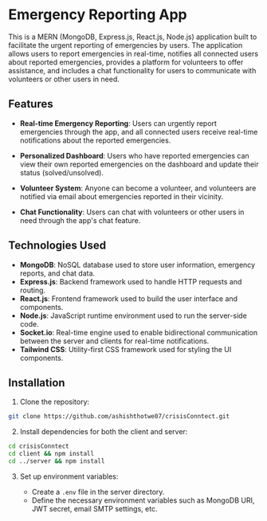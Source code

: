 # Emergency Reporting App

This is a MERN (MongoDB, Express.js, React.js, Node.js) application built to facilitate the urgent reporting of emergencies by users. The application allows users to report emergencies in real-time, notifies all connected users about reported emergencies, provides a platform for volunteers to offer assistance, and includes a chat functionality for users to communicate with volunteers or other users in need.

## Features

- **Real-time Emergency Reporting**: Users can urgently report emergencies through the app, and all connected users receive real-time notifications about the reported emergencies.

- **Personalized Dashboard**: Users who have reported emergencies can view their own reported emergencies on the dashboard and update their status (solved/unsolved).

- **Volunteer System**: Anyone can become a volunteer, and volunteers are notified via email about emergencies reported in their vicinity.

- **Chat Functionality**: Users can chat with volunteers or other users in need through the app's chat feature.

## Technologies Used

- **MongoDB**: NoSQL database used to store user information, emergency reports, and chat data.
- **Express.js**: Backend framework used to handle HTTP requests and routing.
- **React.js**: Frontend framework used to build the user interface and components.
- **Node.js**: JavaScript runtime environment used to run the server-side code.
- **Socket.io**: Real-time engine used to enable bidirectional communication between the server and clients for real-time notifications.
- **Tailwind CSS**: Utility-first CSS framework used for styling the UI components.

## Installation

1. Clone the repository:

```bash
git clone https://github.com/ashishthotwe07/crisisConntect.git
```

2. Install dependencies for both the client and server:

```bash
cd crisisConntect
cd client && npm install
cd ../server && npm install
```

3. Set up environment variables:

   - Create a `.env` file in the server directory.
   - Define the necessary environment variables such as MongoDB URI, JWT secret, email SMTP settings, etc.

```

